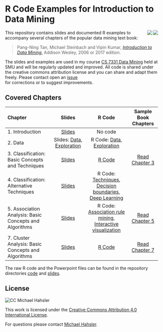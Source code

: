 
# R Code Examples for Introduction to Data Mining

<img src="book_small_e2.jpg" align="right">
<img src="book_small.jpg" align="right">

This repository contains slides and documented R examples to accompany several chapters of the popular data mining text book:

> Pang-Ning Tan, Michael Steinbach and Vipin Kumar, 
[_Introduction to Data Mining,_](http://www-users.cs.umn.edu/~kumar/dmbook) Addison Wesley, 2006 or 2017 edition.



The slides and examples are used in my course [CS 7331 Data Mining](http://michael.hahsler.net/SMU/EMIS7331) held at SMU and will be regularly updated and improved. 
All code is shared under the creative commons attribution license and you can
share and adapt them freely. Please contact open an [issue](issues)  
for corrections or to suggest improvements. 


## Covered Chapters


| Chapter | Slides | R Code | Sample Book Chapters|  
| :--------| :---: | :----: | :--: |
| 1. Introduction | [Slides](https://mhahsler.github.io/Introduction_to_Data_Mining_R_Examples/slides/chap1_intro.pdf) | No code | |
| 2. Data | Slides: [Data](https://mhahsler.github.io/Introduction_to_Data_Mining_R_Examples/slides/chap2_data.pdf), [Exploration](https://mhahsler.github.io/Introduction_to_Data_Mining_R_Examples/slides/chap2_exploration.pdf) | R Code: [Data](https://mhahsler.github.io/Introduction_to_Data_Mining_R_Examples/code/chap2.html), [Exploration](https://mhahsler.github.io/Introduction_to_Data_Mining_R_Examples/code/chap2_exploring.html) | |
| 3. Classification: Basic Concepts and Techniques | [Slides](https://mhahsler.github.io/Introduction_to_Data_Mining_R_Examples/slides/chap3_basic_classification.pdf) | [R Code](https://mhahsler.github.io/Introduction_to_Data_Mining_R_Examples/code/chap3.html) | [Read Chapter 3](https://www-users.cs.umn.edu/~kumar001/dmbook/ch3_classification.pdf) |
| 4. Classification: Alternative Techniques | [Slides](https://mhahsler.github.io/Introduction_to_Data_Mining_R_Examples/slides/chap5_alternative_classification.pdf) | R Code: [Techniques](https://mhahsler.github.io/Introduction_to_Data_Mining_R_Examples/code/chap4.html), [Decision boundaries](https://mhahsler.github.io/Introduction_to_Data_Mining_R_Examples/code/chap4_decisionboundary.html), [Deep Learning](https://mhahsler.github.io/Introduction_to_Data_Mining_R_Examples/code/chap4_keras.html) | |
| 5. Association Analysis: Basic Concepts and Algorithms | [Slides](https://mhahsler.github.io/Introduction_to_Data_Mining_R_Examples/slides/chap5_basic_association_analysis.pdf) | R Code: [Association rule mining](https://mhahsler.github.io/Introduction_to_Data_Mining_R_Examples/code/chap5.html), [Interactive visualization](https://mhahsler.github.io/Introduction_to_Data_Mining_R_Examples/code/chap5_interactive.html) | [Read Chapter 5](https://www-users.cs.umn.edu/~kumar001/dmbook/ch5_association_analysis.pdf) |
| 7. Cluster Analysis: Basic Concepts and Algorithms | [Slides](https://mhahsler.github.io/Introduction_to_Data_Mining_R_Examples/slides/chap7_basic_cluster_analysis.pdf) | [R Code](https://mhahsler.github.io/Introduction_to_Data_Mining_R_Examples/code/chap7.html) | [Read Chapter 7](https://www-users.cs.umn.edu/~kumar001/dmbook/ch7_clustering.pdf) |

The raw R code and the Powerpoint files can be found in the repository directories [code](tree/master/code) and [slides](tree/master/slides).

## License
![CC](https://i.creativecommons.org/l/by/4.0/88x31.png) Michael Hahsler

 This work is licensed under the
 [Creative Commons Attribution 4.0 International License](http://creativecommons.org/licenses/by/4.0/). 
 
 For questions please contact
 [Michael Hahsler](http://michael.hahsler.net).
